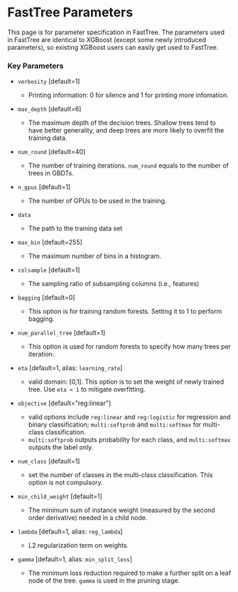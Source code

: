 FastTree Parameters
=====================
This page is for parameter specification in FastTree. The parameters used in FastTree are identical to XGBoost (except some newly introduced parameters), so existing XGBoost users can easily get used to FastTree.

### Key Parameters
* ``verbosity`` [default=1]

    - Printing information: 0 for silence and 1 for printing more infomation.
    
* ``max_depth`` [default=6]
 
    - The maximum depth of the decision trees. Shallow trees tend to have better generality, and deep trees are more likely to overfit the training data.

* ``num_round`` [default=40]

    - The number of training iterations. ``num_round`` equals to the number of trees in GBDTs.
    
* ``n_gpus`` [default=1]

    - The number of GPUs to be used in the training.
    
* ``data``
    
    - The path to the training data set
    
* ``max_bin`` [default=255]
    
    - The maximum number of bins in a histogram.
    
* ``colsample`` [default=1]

    - The sampling ratio of subsampling columns (i.e., features)
    
* ``bagging`` [default=0]

    - This option is for training random forests. Setting it to 1 to perform bagging.
    
* ``num_parallel_tree`` [default=1]

    - This option is used for random forests to specify how many trees per iteration.
    
* ``eta`` [default=1, alias: ``learning_rate``]

    - valid domain: [0,1]. This option is to set the weight of newly trained tree. Use ``eta < 1`` to mitigate overfitting.
    
* ``objective`` [default="reg:linear"]
    
    - valid options include ``reg:linear`` and ``reg:logistic`` for regression and binary classification; ``multi:softprob`` and ``multi:softmax`` for multi-class classification.
    - ``multi:softprob`` outputs probability for each class, and ``multi:softmax`` outputs the label only.
    
* ``num_class`` [default=1]

    - set the number of classes in the multi-class classification. This option is not compulsory.
    
* ``min_child_weight`` [default=1]

    - The minimum sum of instance weight (measured by the second order derivative) needed in a child node.

* ``lambda`` [default=1, alias: ``reg_lambda``]

    - L2 regularization term on weights.
    
* ``gamma`` [default=1, alias: ``min_split_loss``]

    - The minimum loss reduction required to make a further split on a leaf node of the tree. ``gamma`` is used in the pruning stage.